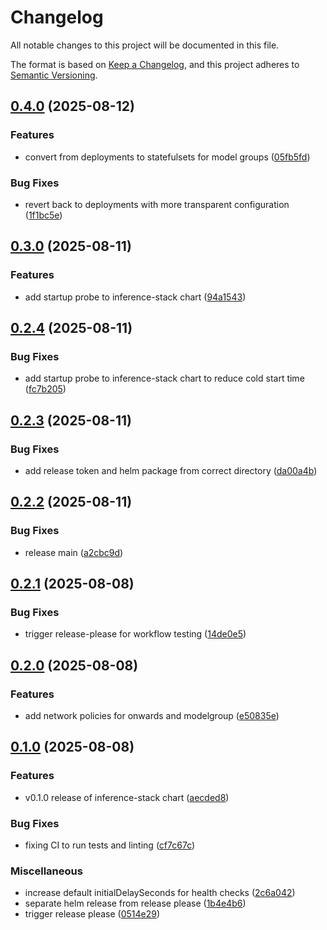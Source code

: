 # Changelog

All notable changes to this project will be documented in this file.

The format is based on [Keep a Changelog](https://keepachangelog.com/en/1.0.0/),
and this project adheres to [Semantic Versioning](https://semver.org/spec/v2.0.0.html).

## [0.4.0](https://github.com/doublewordai/inference-stack/compare/v0.3.0...v0.4.0) (2025-08-12)


### Features

* convert from deployments to statefulsets for model groups ([05fb5fd](https://github.com/doublewordai/inference-stack/commit/05fb5fd46f2eec2635b27c7eef7495ba6a3ae452))


### Bug Fixes

* revert back to deployments with more transparent configuration ([1f1bc5e](https://github.com/doublewordai/inference-stack/commit/1f1bc5e6c54450f36f600ff22baa76e6d748a460))

## [0.3.0](https://github.com/doublewordai/inference-stack/compare/v0.2.4...v0.3.0) (2025-08-11)


### Features

* add startup probe to inference-stack chart ([94a1543](https://github.com/doublewordai/inference-stack/commit/94a1543a8be491afabcd6dba22e3a56ee1fd83ed))

## [0.2.4](https://github.com/doublewordai/inference-stack/compare/v0.2.3...v0.2.4) (2025-08-11)


### Bug Fixes

* add startup probe to inference-stack chart to reduce cold start time ([fc7b205](https://github.com/doublewordai/inference-stack/commit/fc7b20512859f34b46b4cb062362630fbc2c414e))

## [0.2.3](https://github.com/doublewordai/inference-stack/compare/v0.2.2...v0.2.3) (2025-08-11)


### Bug Fixes

* add release token and helm package from correct directory ([da00a4b](https://github.com/doublewordai/inference-stack/commit/da00a4b12ba056b4104dc960b022e817cfe258c1))

## [0.2.2](https://github.com/doublewordai/inference-stack/compare/v0.2.1...v0.2.2) (2025-08-11)


### Bug Fixes

* release main ([a2cbc9d](https://github.com/doublewordai/inference-stack/commit/a2cbc9dc8a94407ea14d4fec65e94ce6805eb74c))

## [0.2.1](https://github.com/doublewordai/inference-stack/compare/v0.2.0...v0.2.1) (2025-08-08)


### Bug Fixes

* trigger release-please for workflow testing ([14de0e5](https://github.com/doublewordai/inference-stack/commit/14de0e566b80576b6daf7cb840ee07a95e252b72))

## [0.2.0](https://github.com/doublewordai/inference-stack/compare/v0.1.0...v0.2.0) (2025-08-08)


### Features

* add network policies for onwards and modelgroup ([e50835e](https://github.com/doublewordai/inference-stack/commit/e50835e7663bbb9cd942fb78a3f254774ecc8a6d))

## [0.1.0](https://github.com/doublewordai/inference-stack/compare/v0.1.0...v0.1.0) (2025-08-08)


### Features

* v0.1.0 release of inference-stack chart ([aecded8](https://github.com/doublewordai/inference-stack/commit/aecded852160b6626e6927bb6fca5ee2d2cd26ef))


### Bug Fixes

* fixing CI to run tests and linting ([cf7c67c](https://github.com/doublewordai/inference-stack/commit/cf7c67c7292aee3a65a88f19aaea8614554f0d3f))


### Miscellaneous

* increase default initialDelaySeconds for health checks ([2c6a042](https://github.com/doublewordai/inference-stack/commit/2c6a042d4186b73b4b3072584839eab5a3068444))
* separate helm release from release please ([1b4e4b6](https://github.com/doublewordai/inference-stack/commit/1b4e4b6172acfbe1575419ba0ee28a06b9f75edd))
* trigger release please ([0514e29](https://github.com/doublewordai/inference-stack/commit/0514e29e4f274816544dc49151ca3203e37269fc))
